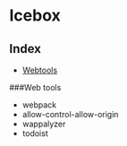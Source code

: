# Icebox

## Index
* [Webtools](#Web-tools)

###Web tools 
* webpack
* allow-control-allow-origin
* wappalyzer
* todoist
